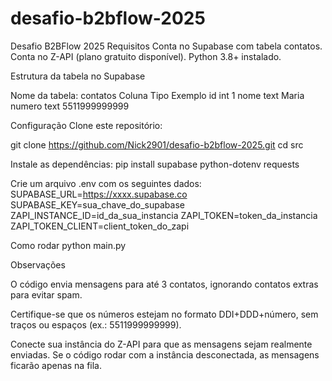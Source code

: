 # desafio-b2bflow-2025
Desafio B2BFlow 2025
Requisitos
Conta no Supabase com tabela contatos.
Conta no Z-API (plano gratuito disponível).
Python 3.8+ instalado.

Estrutura da tabela no Supabase

Nome da tabela: contatos
Coluna	Tipo	Exemplo
id	int	1
nome	text	Maria
numero	text	5511999999999

Configuração
Clone este repositório:

git clone https://github.com/Nick2901/desafio-b2bflow-2025.git
cd src

Instale as dependências:
pip install supabase python-dotenv requests

Crie um arquivo .env com os seguintes dados:
SUPABASE_URL=https://xxxx.supabase.co
SUPABASE_KEY=sua_chave_do_supabase
ZAPI_INSTANCE_ID=id_da_sua_instancia
ZAPI_TOKEN=token_da_instancia
ZAPI_TOKEN_CLIENT=client_token_do_zapi

Como rodar
python main.py

Observações

O código envia mensagens para até 3 contatos, ignorando contatos extras para evitar spam.

Certifique-se que os números estejam no formato DDI+DDD+número, sem traços ou espaços (ex.: 5511999999999).

Conecte sua instância do Z-API para que as mensagens sejam realmente enviadas. Se o código rodar com a instância desconectada, as mensagens ficarão apenas na fila.
